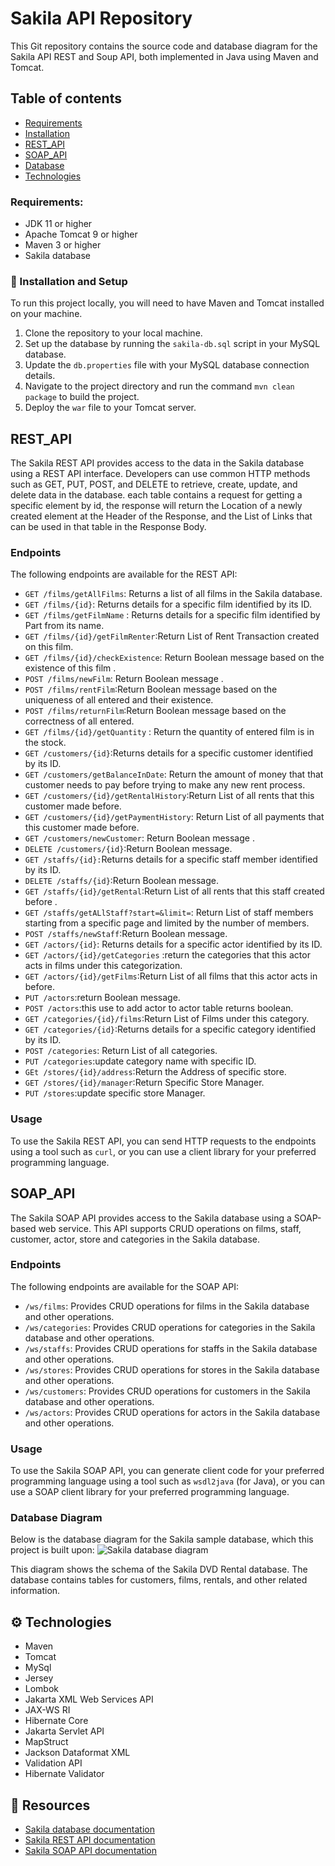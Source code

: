 # Sakila API Repository
This Git repository contains the source code and database diagram for the Sakila API REST and Soup API, both implemented in Java using Maven and Tomcat.

##  Table of contents
* [Requirements](#Requirements)
* [Installation](#Installation)
* [REST_API](#REST_API)
* [SOAP_API](#SOAP_API)
* [Database](#database)
* [Technologies](#technologies)

### Requirements:
- JDK 11 or higher
- Apache Tomcat 9 or higher
- Maven 3 or higher
- Sakila database

### 🔧 Installation and Setup

To run this project locally, you will need to have Maven and Tomcat installed on your machine.

1. Clone the repository to your local machine.
2. Set up the database by running the `sakila-db.sql` script in your MySQL database.
3. Update the `db.properties` file with your MySQL database connection details.
4. Navigate to the project directory and run the command `mvn clean package` to build the project.
5. Deploy the `war` file to your Tomcat server.


## REST_API

The Sakila REST API provides access to the data in the Sakila database using a REST API interface. Developers can use common HTTP methods such as GET, PUT, POST, and DELETE to retrieve, create, update, and delete data in the database.
each table contains a request for getting a specific element by id, the response will return the Location of a newly created element at the Header of the Response, and the List of Links that can be used in that table in the Response Body.
### Endpoints
The following endpoints are available for the REST API:
- `GET /films/getAllFilms`: Returns a list of all films in the Sakila database.
- `GET /films/{id}`:  Returns details for a specific film identified by its ID.
- `GET /films/getFilmName` :  Returns details for a specific film identified by Part from its name.
- `GET /films/{id}/getFilmRenter`:Return List of Rent Transaction created on this film.
- `GET /films/{id}/checkExistence`: Return Boolean message based on the existence of this film .
- `POST /films/newFilm`:  Return Boolean message .
- `POST /films/rentFilm`:Return Boolean message based on the uniqueness of all entered and their existence.
- `POST /films/returnFilm`:Return Boolean message based on the correctness of all entered.
- `GET /films/{id}/getQuantity` : Return the quantity of entered film is in the stock.
- `GET /customers/{id}`:Returns details for a specific customer identified by its ID.
- `GET /customers/getBalanceInDate`: Return the amount of money that that customer needs to pay before trying to make any new rent process.
- `GET /customers/{id}/getRentalHistory`:Return List of all rents that this customer  made before.
- `GET /customers/{id}/getPaymentHistory`: Return List of all payments that this customer  made before.
- `GET /customers/newCustomer`: Return Boolean message .
- `DELETE /customers/{id}`:Return  Boolean message.
- `GET /staffs/{id}:`Returns details for a specific staff member identified by its ID.
- `DELETE /staffs/{id}`:Return  Boolean message.
- `GET /staffs/{id}/getRental`:Return List of all rents that this staff created before .
- `GET /staffs/getALlStaff?start=&limit=`: Return List of staff members starting from a specific page and limited by the number of members.
- `POST /staffs/newStaff`:Return  Boolean message.
- `GET /actors/{id}`: Returns details for a specific actor identified by its ID.
- `GET /actors/{id}/getCategories` :return the categories that this actor acts in films under this categorization.
- `GET /actors/{id}/getFilms`:Return List of all films  that this actor acts in before.
- `PUT /actors`:return Boolean message.
- `POST /actors`:this use to add actor to actor table returns boolean.
- `GET /categories/{id}/films`:Return List of Films under this category.
- `GET /categories/{id}`:Returns details for a specific category identified by its ID.
- `POST /categories`: Return List of all categories.
- `PUT /categories`:update category name with specific ID.
- `GEt /stores/{id}/address`:Return the Address of specific store.
- `GET /stores/{id}/manager`:Return Specific Store Manager.
- `PUT /stores`:update specific store Manager.
### Usage
To use the Sakila REST API, you can send HTTP requests to the endpoints using a tool such as `curl`, or you can use a client library for your preferred programming language.

## SOAP_API

The Sakila SOAP API provides access to the Sakila database using a SOAP-based web service. This API supports CRUD operations on films, staff, customer, actor, store and categories in the Sakila database.

### Endpoints

The following endpoints are available for the SOAP API:
- `/ws/films`: Provides CRUD operations for films in the Sakila database and other operations.
- `/ws/categories`: Provides CRUD operations for categories in the Sakila database and other operations.
- `/ws/staffs`: Provides CRUD operations for staffs in the Sakila database and other operations.
- `/ws/stores`: Provides CRUD operations for stores in the Sakila database and other operations.
- `/ws/customers`: Provides CRUD operations for customers in the Sakila database and other operations.
- `/ws/actors`: Provides CRUD operations for actors in the Sakila database and other operations.
### Usage
To use the Sakila SOAP API, you can generate client code for your preferred programming language using a tool such as `wsdl2java` (for Java), or you can use a SOAP client library for your preferred programming language.

### Database Diagram
Below is the database diagram for the Sakila sample database, which this project is built upon:
![Sakila database diagram](https://drive.google.com/uc?export=view&id=1n2PXMFmjFlleXRTx6GKl1ijwBsgQ5vqY)

This diagram shows the schema of the Sakila DVD Rental database. The database contains tables for customers, films, rentals, and other related information.
## ⚙ Technologies
* Maven
* Tomcat
* MySql
* Jersey
* Lombok
* Jakarta XML Web Services API
* JAX-WS RI
* Hibernate Core
* Jakarta Servlet API
* MapStruct
* Jackson Dataformat XML
* Validation API
* Hibernate Validator

## 📖 Resources

- [Sakila database documentation](https://dev.mysql.com/doc/sakila/en/)
- [Sakila REST API documentation](https://documenter.getpostman.com/view/26734941/2s93Y3tfXU)
- [Sakila SOAP API documentation](https://documenter.getpostman.com/view/26734941/2s93Y2TN25)
